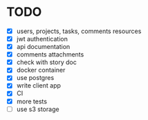 # TODO

- [x] users, projects, tasks, comments resources
- [x] jwt authentication
- [x] api documentation
- [x] comments attachments
- [x] check with story doc
- [x] docker container
- [x] use postgres
- [x] write client app
- [x] CI
- [x] more tests
- [ ] use s3 storage
